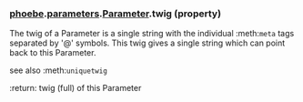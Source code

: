 ### [phoebe](phoebe.md).[parameters](phoebe.parameters.md).[Parameter](phoebe.parameters.Parameter.md).twig (property)




The twig of a Parameter is a single string with the individual
:meth:`meta` tags separated by '@' symbols.  This twig gives
a single string which can point back to this Parameter.

see also :meth:`uniquetwig`

:return: twig (full) of this Parameter


